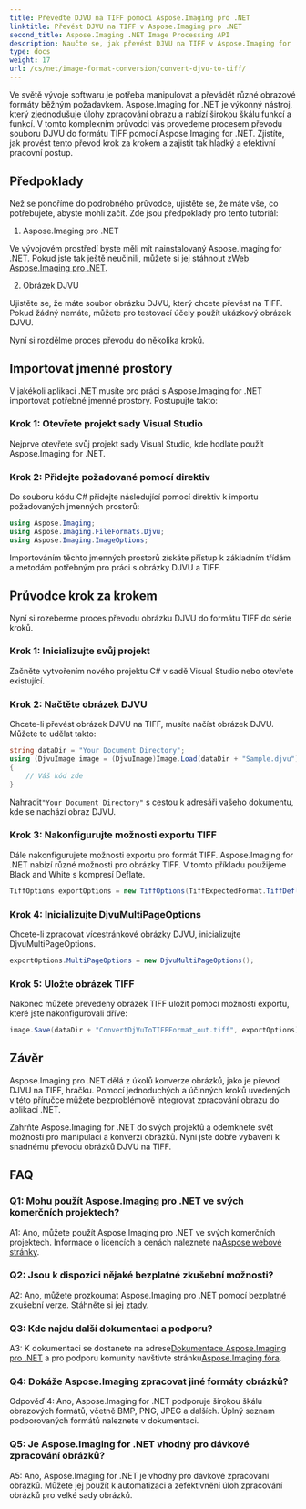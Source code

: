 ```yaml
---
title: Převeďte DJVU na TIFF pomocí Aspose.Imaging pro .NET
linktitle: Převést DJVU na TIFF v Aspose.Imaging pro .NET
second_title: Aspose.Imaging .NET Image Processing API
description: Naučte se, jak převést DJVU na TIFF v Aspose.Imaging for .NET, všestranném nástroji pro manipulaci s obrázky. Usnadněte si úkoly převodu obrázků.
type: docs
weight: 17
url: /cs/net/image-format-conversion/convert-djvu-to-tiff/
---
```

Ve světě vývoje softwaru je potřeba manipulovat a převádět různé obrazové formáty běžným požadavkem. Aspose.Imaging for .NET je výkonný nástroj, který zjednodušuje úlohy zpracování obrazu a nabízí širokou škálu funkcí a funkcí. V tomto komplexním průvodci vás provedeme procesem převodu souboru DJVU do formátu TIFF pomocí Aspose.Imaging for .NET. Zjistíte, jak provést tento převod krok za krokem a zajistit tak hladký a efektivní pracovní postup.

## Předpoklady

Než se ponoříme do podrobného průvodce, ujistěte se, že máte vše, co potřebujete, abyste mohli začít. Zde jsou předpoklady pro tento tutoriál:

1. Aspose.Imaging pro .NET

 Ve vývojovém prostředí byste měli mít nainstalovaný Aspose.Imaging for .NET. Pokud jste tak ještě neučinili, můžete si jej stáhnout z[Web Aspose.Imaging pro .NET](https://releases.aspose.com/imaging/net/).

2. Obrázek DJVU

Ujistěte se, že máte soubor obrázku DJVU, který chcete převést na TIFF. Pokud žádný nemáte, můžete pro testovací účely použít ukázkový obrázek DJVU.

Nyní si rozdělme proces převodu do několika kroků.

## Importovat jmenné prostory

V jakékoli aplikaci .NET musíte pro práci s Aspose.Imaging for .NET importovat potřebné jmenné prostory. Postupujte takto:

### Krok 1: Otevřete projekt sady Visual Studio

Nejprve otevřete svůj projekt sady Visual Studio, kde hodláte použít Aspose.Imaging for .NET.

### Krok 2: Přidejte požadované pomocí direktiv

Do souboru kódu C# přidejte následující pomocí direktiv k importu požadovaných jmenných prostorů:

```csharp
using Aspose.Imaging;
using Aspose.Imaging.FileFormats.Djvu;
using Aspose.Imaging.ImageOptions;
```

Importováním těchto jmenných prostorů získáte přístup k základním třídám a metodám potřebným pro práci s obrázky DJVU a TIFF.

## Průvodce krok za krokem

Nyní si rozeberme proces převodu obrázku DJVU do formátu TIFF do série kroků.

### Krok 1: Inicializujte svůj projekt

Začněte vytvořením nového projektu C# v sadě Visual Studio nebo otevřete existující.

### Krok 2: Načtěte obrázek DJVU

Chcete-li převést obrázek DJVU na TIFF, musíte načíst obrázek DJVU. Můžete to udělat takto:

```csharp
string dataDir = "Your Document Directory";
using (DjvuImage image = (DjvuImage)Image.Load(dataDir + "Sample.djvu"))
{
    // Váš kód zde
}
```

 Nahradit`"Your Document Directory"` s cestou k adresáři vašeho dokumentu, kde se nachází obraz DJVU.

### Krok 3: Nakonfigurujte možnosti exportu TIFF

Dále nakonfigurujete možnosti exportu pro formát TIFF. Aspose.Imaging for .NET nabízí různé možnosti pro obrázky TIFF. V tomto příkladu použijeme Black and White s kompresí Deflate.

```csharp
TiffOptions exportOptions = new TiffOptions(TiffExpectedFormat.TiffDeflateBw);
```

### Krok 4: Inicializujte DjvuMultiPageOptions

Chcete-li zpracovat vícestránkové obrázky DJVU, inicializujte DjvuMultiPageOptions.

```csharp
exportOptions.MultiPageOptions = new DjvuMultiPageOptions();
```

### Krok 5: Uložte obrázek TIFF

Nakonec můžete převedený obrázek TIFF uložit pomocí možností exportu, které jste nakonfigurovali dříve:

```csharp
image.Save(dataDir + "ConvertDjVuToTIFFFormat_out.tiff", exportOptions);
```

## Závěr

Aspose.Imaging pro .NET dělá z úkolů konverze obrázků, jako je převod DJVU na TIFF, hračku. Pomocí jednoduchých a účinných kroků uvedených v této příručce můžete bezproblémově integrovat zpracování obrazu do aplikací .NET.

Zahrňte Aspose.Imaging for .NET do svých projektů a odemknete svět možností pro manipulaci a konverzi obrázků. Nyní jste dobře vybaveni k snadnému převodu obrázků DJVU na TIFF.

## FAQ

### Q1: Mohu použít Aspose.Imaging pro .NET ve svých komerčních projektech?

A1: Ano, můžete použít Aspose.Imaging pro .NET ve svých komerčních projektech. Informace o licencích a cenách naleznete na[Aspose webové stránky](https://purchase.aspose.com/buy).

### Q2: Jsou k dispozici nějaké bezplatné zkušební možnosti?

 A2: Ano, můžete prozkoumat Aspose.Imaging pro .NET pomocí bezplatné zkušební verze. Stáhněte si jej z[tady](https://releases.aspose.com/).

### Q3: Kde najdu další dokumentaci a podporu?

 A3: K dokumentaci se dostanete na adrese[Dokumentace Aspose.Imaging pro .NET](https://reference.aspose.com/imaging/net/) a pro podporu komunity navštivte stránku[Aspose.Imaging fóra](https://forum.aspose.com/).

### Q4: Dokáže Aspose.Imaging zpracovat jiné formáty obrázků?

Odpověď 4: Ano, Aspose.Imaging for .NET podporuje širokou škálu obrazových formátů, včetně BMP, PNG, JPEG a dalších. Úplný seznam podporovaných formátů naleznete v dokumentaci.

### Q5: Je Aspose.Imaging for .NET vhodný pro dávkové zpracování obrázků?

A5: Ano, Aspose.Imaging for .NET je vhodný pro dávkové zpracování obrázků. Můžete jej použít k automatizaci a zefektivnění úloh zpracování obrázků pro velké sady obrázků.
